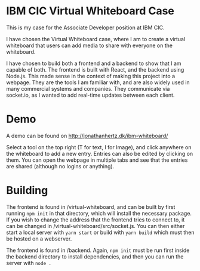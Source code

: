 # IBM CIC Virtual Whiteboard Case
This is my case for the Associate Developer position at IBM CIC.

I have chosen the Virtual Whiteboard case, where I am to create a virtual whiteboard that users can add media to share with everyone on the whiteboard.

I have chosen to build both a frontend and a backend to show that I am capable of both. The frontend is built with React, and the backend using Node.js. This made sense in the context of making this project into a webpage.
They are the tools I am familiar with, and are also widely used in many commercial systems and companies. They communicate via socket.io, as I wanted to add real-time updates between each client.

# Demo
A demo can be found on http://jonathanhertz.dk/ibm-whiteboard/

Select a tool on the top right (T for text, I for Image), and click anywhere on the whiteboard to add a new entry. Entries can also be edited by clicking on them. You can open the webpage in multiple tabs and see that the entries are shared (although no logins or anything).

# Building
The frontend is found in /virtual-whiteboard, and can be built by first running `npm init` in that directory, which will install the necessary package. If you wish to change the address that the frontend tries to connect to, it can be changed in /virtual-whiteboard/src/socket.js. You can then either start a local server with `yarn start` or build with `yarn build` which must then be hosted on a webserver.

The frontend is found in /backend. Again, `npm init` must be run first inside the backend directory to install dependencies, and then you can run the server with `node .`